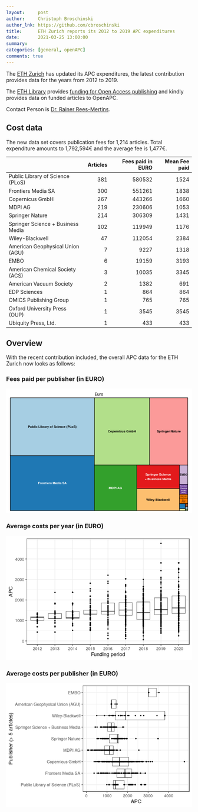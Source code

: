 ```yaml
---
layout:     post
author:     Christoph Broschinski
author_lnk: https://github.com/cbroschinski
title:      ETH Zurich reports its 2012 to 2019 APC expenditures
date:       2021-03-25 13:00:00
summary:    
categories: [general, openAPC]
comments: true
---
```





The [ETH Zurich](https://ethz.ch/en.html) has updated its APC expenditures, the latest contribution provides data for the years from 2012 to 2019.

The [ETH Library](https://library.ethz.ch/en/) provides [funding for Open Access publishing](https://documentation.library.ethz.ch/display/OA/APC+Funding) and kindly provides data on funded articles to OpenAPC.

Contact Person is [Dr. Rainer Rees-Mertins](mailto:rainer.rees@library.ethz.ch).

## Cost data



The new data set covers publication fees for 1,214 articles. Total expenditure amounts to 1,792,594€ and the average fee is 1,477€.


|                                  | Articles| Fees paid in EURO| Mean Fee paid|
|:---------------------------------|--------:|-----------------:|-------------:|
|Public Library of Science (PLoS)  |      381|            580532|          1524|
|Frontiers Media SA                |      300|            551261|          1838|
|Copernicus GmbH                   |      267|            443266|          1660|
|MDPI AG                           |      219|            230606|          1053|
|Springer Nature                   |      214|            306309|          1431|
|Springer Science + Business Media |      102|            119949|          1176|
|Wiley-Blackwell                   |       47|            112054|          2384|
|American Geophysical Union (AGU)  |        7|              9227|          1318|
|EMBO                              |        6|             19159|          3193|
|American Chemical Society (ACS)   |        3|             10035|          3345|
|American Vacuum Society           |        2|              1382|           691|
|EDP Sciences                      |        1|               864|           864|
|OMICS Publishing Group            |        1|               765|           765|
|Oxford University Press (OUP)     |        1|              3545|          3545|
|Ubiquity Press, Ltd.              |        1|               433|           433|

## Overview

With the recent contribution included, the overall APC data for the ETH Zurich now looks as follows:

### Fees paid per publisher (in EURO)

![plot of chunk tree_ethz_2021_03_25_full](/figure/tree_ethz_2021_03_25_full-1.png)

###  Average costs per year (in EURO)

![plot of chunk box_ethz_2021_03_25_year_full](/figure/box_ethz_2021_03_25_year_full-1.png)

###  Average costs per publisher (in EURO)

![plot of chunk box_ethz_2021_03_25_publisher_full](/figure/box_ethz_2021_03_25_publisher_full-1.png)
